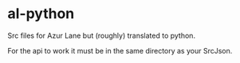 # al-python
Src files for Azur Lane but (roughly) translated to python.

For the api to work it must be in the same directory as your SrcJson.
